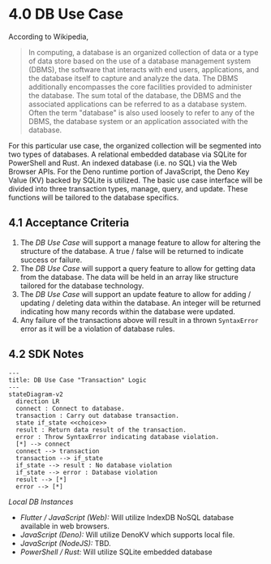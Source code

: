 # 4.0 DB Use Case

According to Wikipedia,

> In computing, a database is an organized collection of data or a type of data store based on the use of a database management system (DBMS), the software that interacts with end users, applications, and the database itself to capture and analyze the data. The DBMS additionally encompasses the core facilities provided to administer the database. The sum total of the database, the DBMS and the associated applications can be referred to as a database system. Often the term "database" is also used loosely to refer to any of the DBMS, the database system or an application associated with the database.

For this particular use case, the organized collection will be segmented into two types of databases. A relational embedded database via SQLite for PowerShell and Rust. An indexed database (i.e. no SQL) via the Web Browser APIs. For the Deno runtime portion of JavaScript, the Deno Key Value (KV) backed by SQLite is utilized. The basic use case interface will be divided into three transaction types, manage, query, and update. These functions will be tailored to the database specifics.

## 4.1 Acceptance Criteria

1. The *DB Use Case* will support a manage feature to allow for altering the structure of the database. A true / false will be returned to indicate success or failure.
2. The *DB Use Case* will support a query feature to allow for getting data from the database. The data will be held in an array like structure tailored for the database technology.
3. The *DB Use Case* will support an update feature to allow for adding / updating / deleting data within the database. An integer will be returned indicating how many records within the database were updated.
4. Any failure of the transactions above will result in a thrown `SyntaxError` error as it will be a violation of database rules.

## 4.2 SDK Notes

```mermaid
---
title: DB Use Case "Transaction" Logic
---
stateDiagram-v2
  direction LR
  connect : Connect to database.
  transaction : Carry out database transaction.
  state if_state <<choice>>
  result : Return data result of the transaction.
  error : Throw SyntaxError indicating database violation.
  [*] --> connect
  connect --> transaction
  transaction --> if_state
  if_state --> result : No database violation
  if_state --> error : Database violation
  result --> [*]
  error --> [*]
```
*Local DB Instances*

- *Flutter / JavaScript (Web):* Will utilize IndexDB NoSQL database available in web browsers.
- *JavaScript (Deno):* Will utilize DenoKV which supports local file.
- *JavaScript (NodeJS):* TBD.
- *PowerShell / Rust:* Will utilize SQLite embedded database
